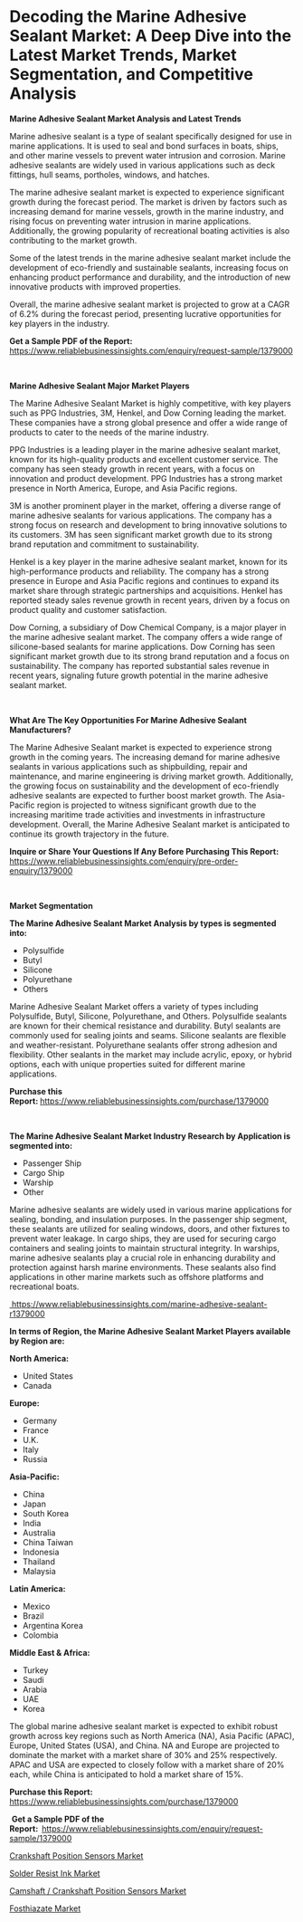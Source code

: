 <p><h1>Decoding the Marine Adhesive Sealant Market: A Deep Dive into the Latest Market Trends, Market Segmentation, and Competitive Analysis</h1></p><p><strong>Marine Adhesive Sealant Market Analysis and Latest Trends</strong></p>
<p><p>Marine adhesive sealant is a type of sealant specifically designed for use in marine applications. It is used to seal and bond surfaces in boats, ships, and other marine vessels to prevent water intrusion and corrosion. Marine adhesive sealants are widely used in various applications such as deck fittings, hull seams, portholes, windows, and hatches.</p><p>The marine adhesive sealant market is expected to experience significant growth during the forecast period. The market is driven by factors such as increasing demand for marine vessels, growth in the marine industry, and rising focus on preventing water intrusion in marine applications. Additionally, the growing popularity of recreational boating activities is also contributing to the market growth.</p><p>Some of the latest trends in the marine adhesive sealant market include the development of eco-friendly and sustainable sealants, increasing focus on enhancing product performance and durability, and the introduction of new innovative products with improved properties.</p><p>Overall, the marine adhesive sealant market is projected to grow at a CAGR of 6.2% during the forecast period, presenting lucrative opportunities for key players in the industry.</p></p>
<p><strong>Get a Sample PDF of the Report:&nbsp;</strong> <a href="https://www.reliablebusinessinsights.com/enquiry/request-sample/1379000">https://www.reliablebusinessinsights.com/enquiry/request-sample/1379000</a></p>
<p>&nbsp;</p>
<p><strong>Marine Adhesive Sealant Major Market Players</strong></p>
<p><p>The Marine Adhesive Sealant Market is highly competitive, with key players such as PPG Industries, 3M, Henkel, and Dow Corning leading the market. These companies have a strong global presence and offer a wide range of products to cater to the needs of the marine industry.</p><p>PPG Industries is a leading player in the marine adhesive sealant market, known for its high-quality products and excellent customer service. The company has seen steady growth in recent years, with a focus on innovation and product development. PPG Industries has a strong market presence in North America, Europe, and Asia Pacific regions.</p><p>3M is another prominent player in the market, offering a diverse range of marine adhesive sealants for various applications. The company has a strong focus on research and development to bring innovative solutions to its customers. 3M has seen significant market growth due to its strong brand reputation and commitment to sustainability.</p><p>Henkel is a key player in the marine adhesive sealant market, known for its high-performance products and reliability. The company has a strong presence in Europe and Asia Pacific regions and continues to expand its market share through strategic partnerships and acquisitions. Henkel has reported steady sales revenue growth in recent years, driven by a focus on product quality and customer satisfaction.</p><p>Dow Corning, a subsidiary of Dow Chemical Company, is a major player in the marine adhesive sealant market. The company offers a wide range of silicone-based sealants for marine applications. Dow Corning has seen significant market growth due to its strong brand reputation and a focus on sustainability. The company has reported substantial sales revenue in recent years, signaling future growth potential in the marine adhesive sealant market.</p></p>
<p>&nbsp;</p>
<p><strong>What Are The Key Opportunities For Marine Adhesive Sealant Manufacturers?</strong></p>
<p><p>The Marine Adhesive Sealant market is expected to experience strong growth in the coming years. The increasing demand for marine adhesive sealants in various applications such as shipbuilding, repair and maintenance, and marine engineering is driving market growth. Additionally, the growing focus on sustainability and the development of eco-friendly adhesive sealants are expected to further boost market growth. The Asia-Pacific region is projected to witness significant growth due to the increasing maritime trade activities and investments in infrastructure development. Overall, the Marine Adhesive Sealant market is anticipated to continue its growth trajectory in the future.</p></p>
<p><strong>Inquire or Share Your Questions If Any Before Purchasing This Report:</strong> <a href="https://www.reliablebusinessinsights.com/enquiry/pre-order-enquiry/1379000">https://www.reliablebusinessinsights.com/enquiry/pre-order-enquiry/1379000</a></p>
<p>&nbsp;</p>
<p><strong>Market Segmentation</strong></p>
<p><strong>The Marine Adhesive Sealant Market Analysis by types is segmented into:</strong></p>
<p><ul><li>Polysulfide</li><li>Butyl</li><li>Silicone</li><li>Polyurethane</li><li>Others</li></ul></p>
<p><p>Marine Adhesive Sealant Market offers a variety of types including Polysulfide, Butyl, Silicone, Polyurethane, and Others. Polysulfide sealants are known for their chemical resistance and durability. Butyl sealants are commonly used for sealing joints and seams. Silicone sealants are flexible and weather-resistant. Polyurethane sealants offer strong adhesion and flexibility. Other sealants in the market may include acrylic, epoxy, or hybrid options, each with unique properties suited for different marine applications.</p></p>
<p><strong>Purchase this Report:&nbsp;</strong><a href="https://www.reliablebusinessinsights.com/purchase/1379000">https://www.reliablebusinessinsights.com/purchase/1379000</a></p>
<p>&nbsp;</p>
<p><strong>The Marine Adhesive Sealant Market Industry Research by Application is segmented into:</strong></p>
<p><ul><li>Passenger Ship</li><li>Cargo Ship</li><li>Warship</li><li>Other</li></ul></p>
<p><p>Marine adhesive sealants are widely used in various marine applications for sealing, bonding, and insulation purposes. In the passenger ship segment, these sealants are utilized for sealing windows, doors, and other fixtures to prevent water leakage. In cargo ships, they are used for securing cargo containers and sealing joints to maintain structural integrity. In warships, marine adhesive sealants play a crucial role in enhancing durability and protection against harsh marine environments. These sealants also find applications in other marine markets such as offshore platforms and recreational boats.</p></p>
<p><a href="https://www.reliablebusinessinsights.com/marine-adhesive-sealant-r1379000">&nbsp;https://www.reliablebusinessinsights.com/marine-adhesive-sealant-r1379000</a></p>
<p><strong>In terms of Region, the Marine Adhesive Sealant Market Players available by Region are:</strong></p>
<p>
    <p> <strong> North America: </strong>
        <ul>
            <li>United States</li>
            <li>Canada</li>
        </ul>
        </p> 
    <p> <strong> Europe: </strong>
        <ul>
            <li>Germany</li>
            <li>France</li>
            <li>U.K.</li>
            <li>Italy</li>
            <li>Russia</li>
        </ul>
        </p> 
    <p> <strong> Asia-Pacific: </strong>
        <ul>
            <li>China</li>
            <li>Japan</li>
            <li>South Korea</li>
            <li>India</li>
            <li>Australia</li>
            <li>China Taiwan</li>
            <li>Indonesia</li>
            <li>Thailand</li>
            <li>Malaysia</li>
        </ul>
        </p> 
    <p> <strong> Latin America: </strong>
        <ul>
            <li>Mexico</li>
            <li>Brazil</li>
            <li>Argentina Korea</li>
            <li>Colombia</li>
        </ul>
        </p> 
    <p> <strong> Middle East & Africa: </strong>
        <ul>
            <li>Turkey</li>
            <li>Saudi</li>
            <li>Arabia</li>
            <li>UAE</li>
            <li>Korea</li>
        </ul>
    </p>
    </p>
<p><p>The global marine adhesive sealant market is expected to exhibit robust growth across key regions such as North America (NA), Asia Pacific (APAC), Europe, United States (USA), and China. NA and Europe are projected to dominate the market with a market share of 30% and 25% respectively. APAC and USA are expected to closely follow with a market share of 20% each, while China is anticipated to hold a market share of 15%.</p></p>
<p><strong>Purchase this Report: </strong><a href="https://www.reliablebusinessinsights.com/purchase/1379000">https://www.reliablebusinessinsights.com/purchase/1379000</a></p>
<p>&nbsp;<strong>Get a Sample PDF of the Report:&nbsp;&nbsp;</strong><a href="https://www.reliablebusinessinsights.com/enquiry/request-sample/1379000">https://www.reliablebusinessinsights.com/enquiry/request-sample/1379000</a></p>
<p><strong></strong></p>
<p><p><a href="https://github.com/courtnhaw34343/Market-Research-Report-List-1/blob/main/crankshaft-position-sensors-market.md">Crankshaft Position Sensors Market</a></p><p><a href="https://www.linkedin.com/pulse/in-depth-analysis-global-solder-resist-ink-market-scope-its-rapid-amasf">Solder Resist Ink Market</a></p><p><a href="https://github.com/jackCarlson644/Market-Research-Report-List-1/blob/main/camshaft-crankshaft-position-sensors-market.md">Camshaft / Crankshaft Position Sensors Market</a></p><p><a href="https://www.linkedin.com/pulse/fosthiazate-market-trends-analysis-opportunities-challenges-tkykf">Fosthiazate Market</a></p></p>